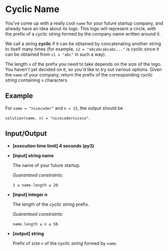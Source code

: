 # Cyclic Name

You've come up with a really cool `name` for your future startup company, and already have an idea about its logo. This logo will represent a circle, with the prefix of a *cyclic string* formed by the company name written around it.

We call a string **cyclic** if it can be obtained by concatenating another string to itself many times (for example, `s2 = "abcabcabcabc..."` is cyclic since it can be obtained from `s1 = "abc"` in such a way).

The length `n` of the prefix you need to take depends on the size of the logo. You haven't yet decided on it, so you'd like to try out various options. Given the `name` of your company, return the prefix of the corresponding *cyclic string* containing `n` characters.

## Example

For `name = "nicecoder"` and `n = 15`, the output should be

`solution(name, n) = "nicecoderniceco"`.

## Input/Output

- **[execution time limit] 4 seconds (py3)**

- **[input] string name**

	The name of your future startup.

	*Guaranteed constraints:*

	`1 ≤ name.length ≤ 20`.

- **[input] integer n**

	The length of the *cyclic string* prefix.

	*Guaranteed constraints:*

	`name.length ≤ n ≤ 50`.

- **[output] string**

	Prefix of size `n` of the *cyclic string* formed by `name`.
